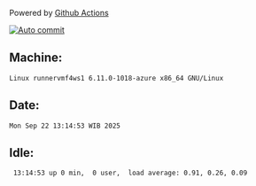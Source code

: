 Powered by [Github Actions](https://github.com/features/actions)

[![Auto commit](https://github.com/hiage/workstation/workflows/Auto%20commit/badge.svg)](https://github.com/hiage/workstation/actions?query=workflow%3A%22Auto+commit%22)

## Machine:
```
Linux runnervmf4ws1 6.11.0-1018-azure x86_64 GNU/Linux
```
## Date:
```
Mon Sep 22 13:14:53 WIB 2025
```
## Idle:
```
 13:14:53 up 0 min,  0 user,  load average: 0.91, 0.26, 0.09
```
